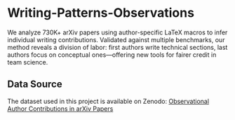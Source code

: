# Writing-Patterns-Observations
We analyze 730K+ arXiv papers using author-specific LaTeX macros to infer individual writing contributions. Validated against multiple benchmarks, our method reveals a division of labor: first authors write technical sections, last authors focus on conceptual ones—offering new tools for fairer credit in team science.

## Data Source
The dataset used in this project is available on Zenodo: [Observational Author Contributions in arXiv Papers](https://zenodo.org/records/15243518)
